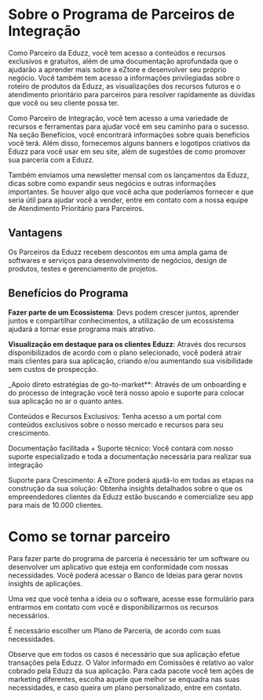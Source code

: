 # Sobre o Programa de Parceiros de Integração

Como Parceiro da Eduzz, você tem acesso a conteúdos e recursos exclusivos e gratuitos, além de uma documentação aprofundada que o ajudarão a aprender mais sobre a eZtore e desenvolver seu próprio negócio. Você também tem acesso a informações privilegiadas sobre o roteiro de produtos da Eduzz, as visualizações dos recursos futuros e o atendimento prioritário para parceiros para resolver rapidamente as dúvidas que você ou seu cliente possa ter.

Como Parceiro de Integração, você tem acesso a uma variedade de recursos e ferramentas para ajudar você em seu caminho para o sucesso. Na seção Benefícios, você encontrará informações sobre quais benefícios você terá. Além disso, fornecemos alguns banners e logotipos criativos da Eduzz para você usar em seu site, além de sugestões de como promover sua parceria com a Eduzz.

Também enviamos uma newsletter mensal com os lançamentos da Eduzz, dicas sobre como expandir seus negócios e outras informações importantes. Se houver algo que você acha que poderíamos fornecer e que seria útil para ajudar você a vender, entre em contato com a nossa equipe de Atendimento Prioritário para Parceiros.

## Vantagens

Os Parceiros da Eduzz recebem descontos em uma ampla gama de softwares e serviços para desenvolvimento de negócios, design de produtos, testes e gerenciamento de projetos.

## Benefícios do Programa

**Fazer parte de um Ecossistema**: Devs podem crescer juntos, aprender juntos e compartilhar conhecimentos, a utilização de um ecossistema ajudará a tornar esse programa mais atrativo.

**Visualização em destaque para os clientes Eduzz**: Através dos recursos disponibilizados de acordo com o plano selecionado, você poderá atrair mais clientes para sua aplicação, criando e/ou aumentando sua visibilidade sem custos de prospecção.

_Apoio direto estratégias de go-to-market**: Através de um onboarding e do processo de integração você terá nosso apoio e suporte para colocar sua aplicação no ar o quanto antes.

Conteúdos e Recursos Exclusivos: Tenha acesso a um portal com conteúdos exclusivos sobre o nosso mercado e recursos para seu crescimento.

Documentação facilitada + Suporte técnico: Você contará com nosso suporte especializado e toda a documentação necessária para realizar sua integração

Suporte para Crescimento: A eZtore poderá ajudá-lo em todas as etapas na construção da sua solução: Obtenha insights detalhados sobre o que os empreendedores clientes da Eduzz estão buscando e comercialize seu app para mais de 10.000 clientes.

# Como se tornar parceiro

Para fazer parte do programa de parceria é necessário ter um software ou desenvolver um aplicativo que esteja em conformidade com nossas necessidades. Você poderá acessar o Banco de Ideias para gerar novos insights de aplicações.

Uma vez que você tenha a ideia ou o software, acesse esse formulário para entrarmos em contato com você e disponibilizarmos os recursos necessários.

É necessário escolher um Plano de Parceria, de acordo com suas necessidades.

Observe que em todos os casos é necessário que sua aplicação efetue transações pela Eduzz. O Valor informado em Comissões é relativo ao valor cobrado pela Eduzz da sua aplicação. Para cada pacote você tem ações de marketing diferentes, escolha aquele que melhor se enquadra nas suas necessidades, e caso queira um plano personalizado, entre em contato.
<!--stackedit_data:
eyJoaXN0b3J5IjpbMTMxMDI3NDEzLDEwODUxOTY2NjJdfQ==
-->